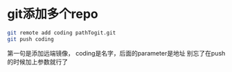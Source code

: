 # git添加多个repo

```bash
git remote add coding pathTogit.git
git push coding
```
第一句是添加远端镜像， coding是名字，后面的parameter是地址
别忘了在push的时候加上参数就行了
